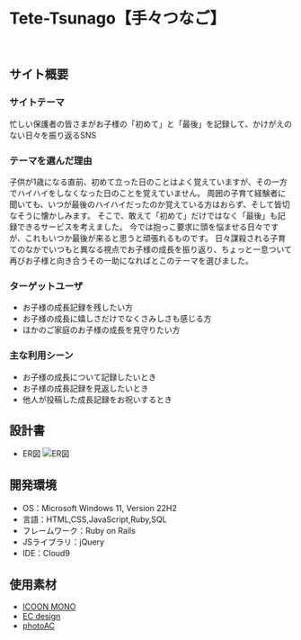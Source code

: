 # Tete-Tsunago【手々つなご】
​
## サイト概要
### サイトテーマ
忙しい保護者の皆さまがお子様の「初めて」と「最後」を記録して、かけがえのない日々を振り返るSNS

### テーマを選んだ理由
子供が1歳になる直前、初めて立った日のことはよく覚えていますが、その一方でハイハイをしなくなった日のことを覚えていません。
周囲の子育て経験者に聞いても、いつが最後のハイハイだったのか覚えている方はおらず、そして皆切なそうに懐かしみます。
そこで、敢えて「初めて」だけではなく「最後」も記録できるサービスを考えました。
今では抱っこ要求に頭を悩ませる日々ですが、これもいつか最後が来ると思うと頑張れるものです。
日々謀殺される子育てのなかでいつもと異なる視点でお子様の成長を振り返り、ちょっと一息ついて再びお子様と向き合うその一助になればとこのテーマを選びました。

### ターゲットユーザ
- お子様の成長記録を残したい方
- お子様の成長に嬉しさだけでなくさみしさも感じる方
- ほかのご家庭のお子様の成長を見守りたい方

### 主な利用シーン
- お子様の成長について記録したいとき
- お子様の成長記録を見返したいとき
- 他人が投稿した成長記録をお祝いするとき

## 設計書
- ER図
![ER図](assets/images/ERD.png)

## 開発環境
- OS：Microsoft Windows 11, Version 22H2
- 言語：HTML,CSS,JavaScript,Ruby,SQL
- フレームワーク：Ruby on Rails
- JSライブラリ：jQuery
- IDE：Cloud9

## 使用素材
- [ICOON MONO](https://icooon-mono.com/)
- [EC design](http://design-ec.com/)
- [photoAC](https://www.photo-ac.com/)